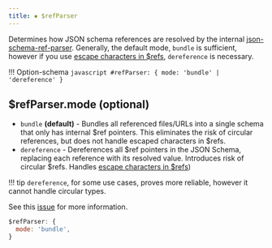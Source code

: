 ```yaml
---
title: ▪️ $refParser
---
```


Determines how JSON schema references are resolved by the internal [json-schema-ref-parser](https://github.com/APIDevTools/json-schema-ref-parser). Generally, the default mode, `bundle` is sufficient, however if you use [escape characters in \$refs](https://swagger.io/docs/specification/using-ref/), `dereference` is necessary.


!!! Option-schema
    ```javascript
    #refParser: {
        mode: 'bundle' | 'dereference'
    }
    ```
## $refParser.mode (optional)

- `bundle` **(default)** - Bundles all referenced files/URLs into a single schema that only has internal $ref pointers. This eliminates the risk of circular references, but does not handle escaped characters in $refs.
- `dereference` - Dereferences all $ref pointers in the JSON Schema, replacing each reference with its resolved value. Introduces risk of circular $refs. Handles [escape characters in \$refs](https://swagger.io/docs/specification/using-ref/))

!!! tip
    `dereference`, for some use cases, proves more reliable, however it cannot handle circular types.

See this [issue](https://github.com/APIDevTools/json-schema-ref-parser/issues/101#issuecomment-421755168) for more information.

```javascript
$refParser: {
  mode: 'bundle',
}
```